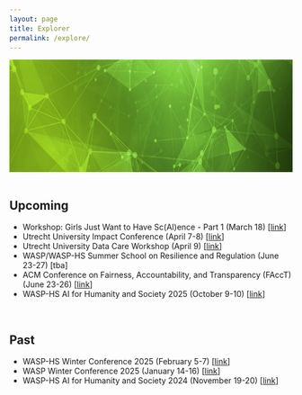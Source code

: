 ```yaml
---
layout: page
title: Explorer
permalink: /explore/
---
```

<center><img src="/images/header-bg.jpg" width="1000" height="200" align="center"></center>

<br>

## Upcoming
* Workshop: Girls Just Want to Have Sc(AI)ence - Part 1 (March 18) [[link](https://wasp-hs.org/event/girls-just-want-to-have-scaience-creating-a-research-network-to-fostering-women-participation-in-technoscience/)]
* Utrecht University Impact Conference (April 7-8) [[link](https://impact.dataschool.nl)]
* Utrecht University Data Care Workshop (April 9) [[link](https://www.uu.nl/en/events/data-care-workshop-i-gender-responsive-strategies-for-equitable-ai-futures)]
* WASP/WASP-HS Summer School on Resilience and Regulation (June 23-27) [tba]
* ACM Conference on Fairness, Accountability, and Transparency (FAccT) (June 23-26) [[link](https://facctconference.org/)]
* WASP-HS AI for Humanity and Society 2025 (October 9-10) [[link](https://wasp-hs.org/event/ai-for-humanity-and-society-2025-the-great-transformaition/)]

<br>

## Past
* WASP-HS Winter Conference 2025 (February 5-7) [[link](https://wasp-hs.org/event/winter-conference-2025/)]
* WASP Winter Conference 2025 (January 14-16) [[link](https://internal.wasp-sweden.org/wasp-winter-conference-14-16-january-2025/)]
* WASP-HS AI for Humanity and Society 2024 (November 19-20) [[link](https://wasp-hs.org/event/ai-for-humanity-and-society-2024/)]

